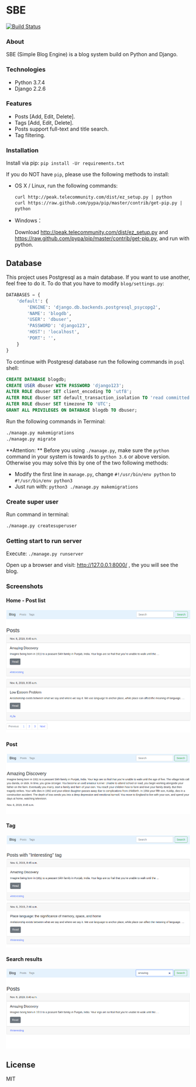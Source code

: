 # SBE

[![Build Status](https://travis-ci.org/joemccann/dillinger.svg?branch=master)](https://travis-ci.org/joemccann/dillinger)

### About

SBE (Simple Blog Engine) is a blog system build on Python and Django.

### Technologies

- Python 3.7.4
- Django 2.2.6

### Features

- Posts [Add, Edit, Delete].
- Tags [Add, Edit, Delete].
- Posts support full-text and title search.
- Tag filtering.

### Installation

Install via pip: `pip install -Ur requirements.txt`

If you do NOT have `pip`, please use the following methods to install:
- OS X / Linux, run the following commands: 

    ```
    curl http://peak.telecommunity.com/dist/ez_setup.py | python
    curl https://raw.github.com/pypa/pip/master/contrib/get-pip.py | python
    ```

- Windows：

    Download http://peak.telecommunity.com/dist/ez_setup.py and https://raw.github.com/pypa/pip/master/contrib/get-pip.py, and run with python. 

## Database

This project uses Postgresql as a main database. If you want to use another, feel free to do it. To do that you have to modify `blog/settings.py`:
```python
DATABASES = {
    'default': {
        'ENGINE': 'django.db.backends.postgresql_psycopg2',
        'NAME': 'blogdb',
        'USER': 'dbuser',
        'PASSWORD': 'django123',
        'HOST': 'localhost',
        'PORT': '',
    }
}
```

To continue with Postgresql database run the following commands in `psql` shell:
```sql
CREATE DATABASE blogdb;
CREATE USER dbuser WITH PASSWORD 'django123';
ALTER ROLE dbuser SET client_encoding TO 'utf8';
ALTER ROLE dbuser SET default_transaction_isolation TO 'read committed';
ALTER ROLE dbuser SET timezone TO 'UTC';
GRANT ALL PRIVILEGES ON DATABASE blogdb TO dbuser;
```

Run the following commands in Terminal:
```bash
./manage.py makemigrations
./manage.py migrate
```

**Attention: ** Before you using `./manage.py`, make sure the `python` command in your system is towards to `python 3.6` or above version. Otherwise you may solve this by one of the two following methods:
- Modify the first line in `manage.py`, change `#!/usr/bin/env python` to `#!/usr/bin/env python3`
- Just run with: `python3 ./manage.py makemigrations`

### Create super user

Run command in terminal:
```bash
./manage.py createsuperuser
```

### Getting start to run server
Execute: `./manage.py runserver`

Open up a browser and visit: http://127.0.0.1:8000/ , the you will see the blog.

### Screenshots

#### Home - Post list

![home page](screens/home-page.png)

#### Post

![post](screens/post-page.png)

#### Tag

![tag](screens/tag-page.png)

#### Search results

![search page](screens/search-page.png)

License
----

MIT

